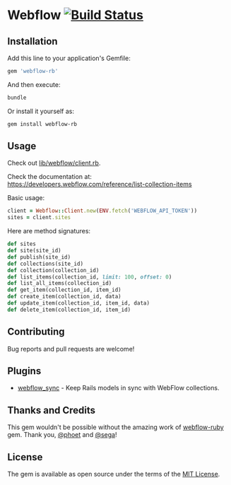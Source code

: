 # Webflow [![Build Status](https://github.com/vfonic/webflow-rb/workflows/build/badge.svg)](https://github.com/vfonic/webflow-rb/actions)

## Installation

Add this line to your application's Gemfile:

```ruby
gem 'webflow-rb'
```

And then execute:

```bash
bundle
```

Or install it yourself as:

```bash
gem install webflow-rb
```

## Usage

Check out [lib/webflow/client.rb](lib/webflow/client.rb).

Check the documentation at: https://developers.webflow.com/reference/list-collection-items

Basic usage:

```ruby
client = Webflow::Client.new(ENV.fetch('WEBFLOW_API_TOKEN'))
sites = client.sites
```

Here are method signatures:

```ruby
def sites
def site(site_id)
def publish(site_id)
def collections(site_id)
def collection(collection_id)
def list_items(collection_id, limit: 100, offset: 0)
def list_all_items(collection_id)
def get_item(collection_id, item_id)
def create_item(collection_id, data)
def update_item(collection_id, item_id, data)
def delete_item(collection_id, item_id)
```

## Contributing

Bug reports and pull requests are welcome!

## Plugins

- [webflow_sync](https://github.com/vfonic/webflow_sync) - Keep Rails models in sync with WebFlow collections.

## Thanks and Credits

This gem wouldn't be possible without the amazing work of [webflow-ruby](https://github.com/penseo/webflow-ruby) gem. Thank you, [@phoet](https://github.com/phoet) and [@sega](https://github.com/sega)!

## License

The gem is available as open source under the terms of the [MIT License](http://opensource.org/licenses/MIT).
